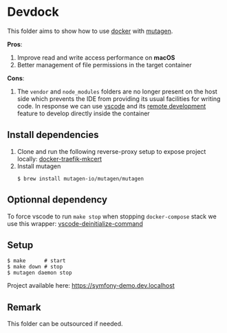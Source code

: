 # Devdock

This folder aims to show how to use [docker][1] with [mutagen][2].

**Pros**:

1. Improve read and write access performance on **macOS**
2. Better management of file permissions in the target container

**Cons**:

1. The `vendor` and `node_modules` folders are no longer present on the host
   side which prevents the IDE from providing its usual facilities for writing
   code. In response we can use [vscode][4] and its [remote development][5]
   feature to develop directly inside the container

## Install dependencies

1. Clone and run the following reverse-proxy setup to expose project locally:
   [docker-traefik-mkcert][3]
2. Install mutagen
    ```shell
    $ brew install mutagen-io/mutagen/mutagen
    ```

## Optionnal dependency

To force vscode to run `make stop` when stopping `docker-compose` stack we use
this wrapper: [vscode-deinitialize-command][6]

## Setup

```shell
$ make      # start
$ make down # stop
$ mutagen daemon stop
```

Project available here: https://symfony-demo.dev.localhost

## Remark

This folder can be outsourced if needed.

<!-- Links -->

[1]: https://github.com/docker/docker-ce
[2]: https://github.com/mutagen-io/mutagen
[3]: https://github.com/birros/docker-traefik-mkcert
[4]: https://github.com/microsoft/vscode
[5]: https://code.visualstudio.com/docs/remote/remote-overview
[6]: https://github.com/birros/vscode-deinitialize-command

